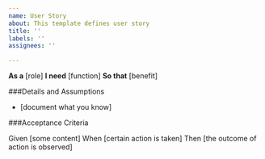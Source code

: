 ```yaml
---
name: User Story
about: This template defines user story
title: ''
labels: ''
assignees: ''

---
```


**As a** [role]
**I need** [function]
**So that** [benefit]

###Details and Assumptions
* [document what you know]

###Acceptance Criteria


Given [some content]
When [certain action is taken]
Then [the outcome of action is observed]
